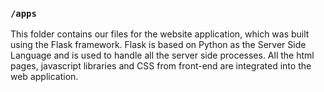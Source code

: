 ### `/apps`

This folder contains our files for the website application, which was built using the Flask framework. Flask is based on Python as the Server Side Language and is used to handle all the server side processes. All the html pages, javascript libraries and CSS from front-end are integrated into the web application.

